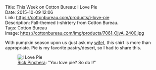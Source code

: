 Title: This Week on Cotton Bureau: I Love Pie  
Date: 2015-10-09 12:06  
Link: https://cottonbureau.com/products/i-love-pie  
Description: Fall-themed t-shirtery from Cotton Bureau.  
Tags: Cotton Bureau    
Image: https://cottonbureau.com/img/products/7061_OjvA_2400.jpg  

With pumpkin season upon us (just ask my [wife][1]), this shirt is more than appropriate. Pie is my favorite pastry/desert, so I had to share this.

<figure>
	<img src="http://d.pr/i/12UHi+" alt="I Love Pie" title="'I Love Pie' on Cotton Bureau">
	<figcaption><a href="http://twitter.com/rpinchera" title="The designer's Twitter account">Rick Pinchera</a>: "You love pie? So do I!"</figcaption>
</figure>

[1]: http://instagram.com/autumn.soul "Autumn Soul's Instagram"